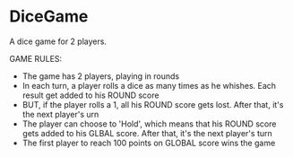 # DiceGame
A dice game for 2 players.

GAME RULES:

- The game has 2 players, playing in rounds
- In each turn, a player rolls a dice as many times as he whishes. Each result get added to his 
ROUND score
- BUT, if the player rolls a 1, all his ROUND score gets lost. After that, it's the next player's
urn
- The player can choose to 'Hold', which means that his ROUND score gets added to his GLBAL score.
 After that, it's the next player's turn
- The first player to reach 100 points on GLOBAL score wins the game
